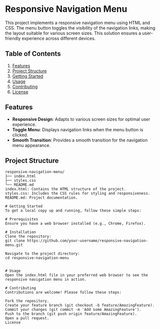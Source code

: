 # Responsive Navigation Menu

This project implements a responsive navigation menu using HTML and CSS. The menu button toggles the visibility of the navigation links, making the layout suitable for various screen sizes. This solution ensures a user-friendly experience across different devices.

## Table of Contents

1. [Features](#features)
2. [Project Structure](#project-structure)
3. [Getting Started](#getting-started)
4. [Usage](#usage)
5. [Contributing](#contributing)
6. [License](#license)

## Features

- **Responsive Design**: Adapts to various screen sizes for optimal user experience.
- **Toggle Menu**: Displays navigation links when the menu button is clicked.
- **Smooth Transition**: Provides a smooth transition for the navigation menu appearance.

## Project Structure

```plaintext
responsive-navigation-menu/
├── index.html
├── styles.css
└── README.md
index.html: Contains the HTML structure of the project.
styles.css: Includes the CSS rules for styling and responsiveness.
README.md: Project documentation.

# Getting Started
To get a local copy up and running, follow these simple steps:

# Prerequisites
Ensure you have a web browser installed (e.g., Chrome, Firefox).

# Installation
Clone the repository:
git clone https://github.com/your-username/responsive-navigation-menu.git

Navigate to the project directory:
cd responsive-navigation-menu


# Usage
Open the index.html file in your preferred web browser to see the responsive navigation menu in action.

# Contributing
Contributions are welcome! Please follow these steps:

Fork the repository.
Create your feature branch (git checkout -b feature/AmazingFeature).
Commit your changes (git commit -m 'Add some AmazingFeature').
Push to the branch (git push origin feature/AmazingFeature).
Open a pull request.
License
